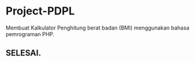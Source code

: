 # Project-PDPL
Membuat Kalkulator Penghitung berat badan (BMI) menggunakan bahasa pemrograman PHP.


## SELESAI.
